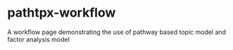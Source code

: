 # pathtpx-workflow
A workflow page demonstrating the use of pathway based topic model and factor analysis model
